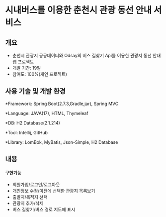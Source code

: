 # 시내버스를 이용한 춘천시 관광 동선 안내 서비스

## 개요
* 춘천시 관광지 공공데이터와 Odsay의 버스 길찾기 Api를 이용한 관광지 동선 안내 웹 프로젝트
* 개발 기간: 19일
* 참여도: 100%(개인 프로젝트)

## 사용 기술 및 개발 환경
*Framework: Spring Boot(2.7.3,Gradle,jar), Spring MVC

*Language: JAVA(17), HTML, Thymeleaf

*DB: H2 Database(2.1.214)

*Tool: Intellij, GitHub

*Library: LomBok, MyBatis, Json-Simple, H2 Database

## 내용
#### 구현기능
* 회원가입/로그인/로그아웃
* 개인정보 수정/이전에 선택한 관광지 목록보기
* 출발지/목적지 선택
* 관광지 추가/삭제
* 버스 길찾기/버스 경로 지도에 표시
